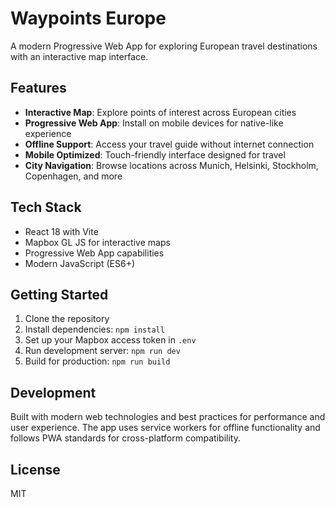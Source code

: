 # Waypoints Europe

A modern Progressive Web App for exploring European travel destinations with an interactive map interface.

## Features

- **Interactive Map**: Explore points of interest across European cities
- **Progressive Web App**: Install on mobile devices for native-like experience
- **Offline Support**: Access your travel guide without internet connection
- **Mobile Optimized**: Touch-friendly interface designed for travel
- **City Navigation**: Browse locations across Munich, Helsinki, Stockholm, Copenhagen, and more

## Tech Stack

- React 18 with Vite
- Mapbox GL JS for interactive maps
- Progressive Web App capabilities
- Modern JavaScript (ES6+)

## Getting Started

1. Clone the repository
2. Install dependencies: `npm install`
3. Set up your Mapbox access token in `.env`
4. Run development server: `npm run dev`
5. Build for production: `npm run build`

## Development

Built with modern web technologies and best practices for performance and user experience. The app uses service workers for offline functionality and follows PWA standards for cross-platform compatibility.

## License

MIT